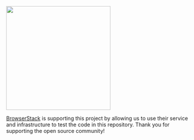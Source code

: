 <img src="http://www.browserstack.com/images/layout/browserstack-logo-600x315.png" width="280"/>

[BrowserStack](http://www.browserstack.com) is supporting this project by allowing us to use their service and infrastructure to test the code in this repository. Thank you for supporting the open source community!

